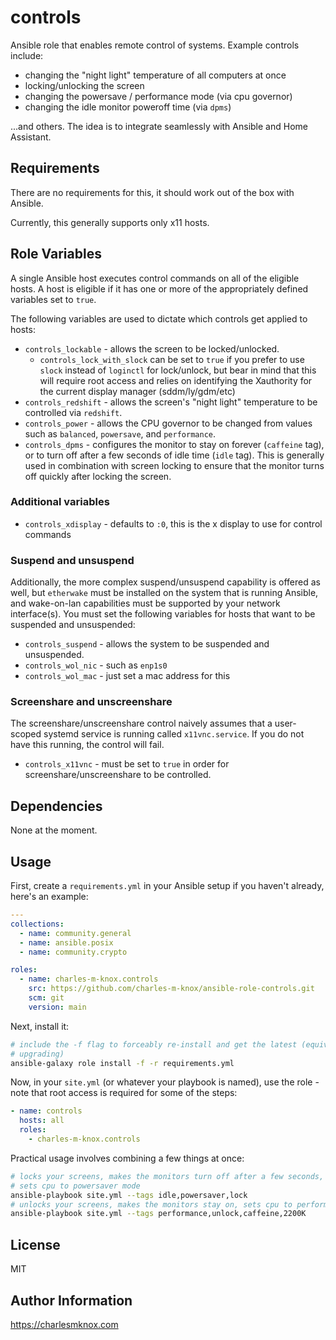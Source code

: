 # controls

Ansible role that enables remote control of systems. Example controls include:

- changing the "night light" temperature of all computers at once
- locking/unlocking the screen
- changing the powersave / performance mode (via cpu governor)
- changing the idle monitor poweroff time (via `dpms`)

...and others. The idea is to integrate seamlessly with Ansible and Home
Assistant.

## Requirements

There are no requirements for this, it should work out of the box with Ansible.

Currently, this generally supports only x11 hosts.

## Role Variables

A single Ansible host executes control commands on all of the eligible hosts. A
host is eligible if it has one or more of the appropriately defined variables
set to `true`.

The following variables are used to dictate which controls get applied to hosts:

- `controls_lockable` - allows the screen to be locked/unlocked.
  - `controls_lock_with_slock` can be set to `true` if you prefer to use `slock`
    instead of `loginctl` for lock/unlock, but bear in mind that this will require root access
    and relies on identifying the Xauthority for the current display manager
    (sddm/ly/gdm/etc)
- `controls_redshift` - allows the screen's "night light" temperature to be
  controlled via `redshift`.
- `controls_power` - allows the CPU governor to be changed from values such
  as `balanced`, `powersave`, and `performance`.
- `controls_dpms` - configures the monitor to stay on
  forever (`caffeine` tag), or to turn off after a few seconds of idle time
  (`idle` tag). This is generally used in combination with screen locking to
  ensure that the monitor turns off quickly after locking the screen.

### Additional variables

- `controls_xdisplay` - defaults to `:0`, this is the x display to use for
  control commands

### Suspend and unsuspend

Additionally, the more complex suspend/unsuspend capability is offered as well,
but `etherwake` must be installed on the system that is running Ansible, and
wake-on-lan capabilities must be supported by your network interface(s). You
must set the following variables for hosts that want to be suspended and
unsuspended:

- `controls_suspend` - allows the system to be suspended and unsuspended.
- `controls_wol_nic` - such as `enp1s0`
- `controls_wol_mac` - just set a mac address for this

### Screenshare and unscreenshare

The screenshare/unscreenshare control naively assumes that a user-scoped systemd
service is running called `x11vnc.service`. If you do not have this running, the
control will fail.

- `controls_x11vnc` - must be set to `true` in order for screenshare/unscreenshare
  to be controlled.

## Dependencies

None at the moment.

## Usage

First, create a `requirements.yml` in your Ansible setup if you haven't already,
here's an example:

```yaml
---
collections:
  - name: community.general
  - name: ansible.posix
  - name: community.crypto

roles:
  - name: charles-m-knox.controls
    src: https://github.com/charles-m-knox/ansible-role-controls.git
    scm: git
    version: main
```

Next, install it:

```bash
# include the -f flag to forceably re-install and get the latest (equivalent to
# upgrading)
ansible-galaxy role install -f -r requirements.yml
```

Now, in your `site.yml` (or whatever your playbook is named), use the role -
note that root access is required for some of the steps:

```yaml
- name: controls
  hosts: all
  roles:
    - charles-m-knox.controls
```

Practical usage involves combining a few things at once:

```bash
# locks your screens, makes the monitors turn off after a few seconds, and
# sets cpu to powersaver mode
ansible-playbook site.yml --tags idle,powersaver,lock
# unlocks your screens, makes the monitors stay on, sets cpu to performance mode
ansible-playbook site.yml --tags performance,unlock,caffeine,2200K
```

## License

MIT

## Author Information

<https://charlesmknox.com>
